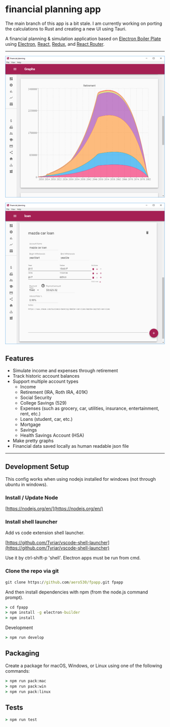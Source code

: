 # financial planning app #

The main branch of this app is a bit stale.  I am currently working on porting the calculations to Rust and creating a new UI using Tauri.

A financial planning & simulation application based on [Electron Boiler Plate](https://github.com/jschr/electron-react-redux-boilerplate) using <a href="http://electron.atom.io/">Electron</a>, <a href="https://facebook.github.io/react/">React</a>, <a href="https://redux.js.org/">Redux</a>, and <a href="https://github.com/reactjs/react-router">React Router</a>.

---

![screenshot_graphs](https://github.com/aero530/fpapp/raw/main/resources/screenshots/graphs.png "Graph")

![screenshot_loan](https://github.com/aero530/fpapp/raw/main/resources/screenshots/loan.png "Loan")

## Features ##

* Simulate income and expenses through retirement
* Track historic account balances
* Support multiple account types
  * Income
  * Retirement (IRA, Roth IRA, 401K)
  * Social Security
  * College Savings (529)
  * Expenses (such as grocery, car, utilities, insurance, entertainment, rent, etc.)
  * Loans (student, car, etc.)
  * Mortgage
  * Savings
  * Health Savings Account (HSA)
* Make pretty graphs
* Financial data saved locally as human readable json file

---

## Development Setup ##

This config works when using nodejs installed for windows (not through ubuntu in windows).

### Install / Update Node ###

[https://nodejs.org/en/](https://nodejs.org/en/)

### Install shell launcher ###

Add vs code extension shell launcher.

[https://github.com/Tyriar/vscode-shell-launcher](https://github.com/Tyriar/vscode-shell-launcher)

Use it by ctrl-shift-p 'shell'. Electron apps must be run from cmd.

### Clone the repo via git ###

```cmd
git clone https://github.com/aero530/fpapp.git fpapp
```

And then install dependencies with npm (from the node.js command prompt).

```cmd
> cd fpapp
> npm install -g electron-builder
> npm install
```

Development

```cmd
> npm run develop
```

## Packaging ##

Create a package for macOS, Windows, or Linux using one of the following commands:

```cmd
> npm run pack:mac
> npm run pack:win
> npm run pack:linux
```

## Tests ##

```cmd
> npm run test
```
